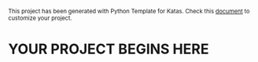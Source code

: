 <sub>This project has been generated with Python Template for Katas. Check this [document](TEMPLATE.md) to customize your project.</sub>

# YOUR PROJECT BEGINS HERE